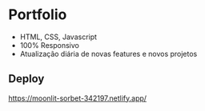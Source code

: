 # Portfolio
- HTML, CSS, Javascript
- 100% Responsivo
- Atualização diária de novas features e novos projetos

## Deploy
https://moonlit-sorbet-342197.netlify.app/